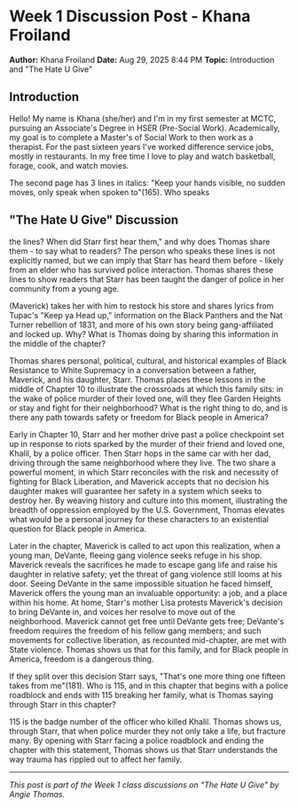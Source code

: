 # Week 1 Discussion Post - Khana Froiland

**Author:** Khana Froiland
**Date:** Aug 29, 2025 8:44 PM
**Topic:** Introduction and "The Hate U Give"

## Introduction

Hello! My name is Khana (she/her) and I'm in my first semester at MCTC, pursuing an Associate's Degree in HSER (Pre-Social Work). Academically, my goal is to complete a Master's of Social Work to then work as a therapist. For the past sixteen years I've worked difference service jobs, mostly in restaurants. In my free time I love to play and watch basketball, forage, cook, and watch movies.

The second page has 3 lines in italics: "Keep your hands visible, no sudden moves, only speak when spoken to"(165). Who speaks

## "The Hate U Give" Discussion

the lines? When did Starr first hear them," and why does Thomas share them - to say what to readers? The person who speaks these lines is not explicitly named, but we can imply that Starr has heard them before - likely from an elder who has survived police interaction. Thomas shares these lines to show readers that Starr has been taught the danger of police in her community from a young age.

(Maverick) takes her with him to restock his store and shares lyrics from Tupac's "Keep ya Head up," information on the Black Panthers and the Nat Turner rebellion of 1831, and more of his own story being gang-affiliated and locked up. Why? What is Thomas doing by sharing this information in the middle of the chapter?

Thomas shares personal, political, cultural, and historical examples of Black Resistance to White Supremacy in a conversation between a father, Maverick, and his daughter, Starr. Thomas places these lessons in the middle of Chapter 10 to illustrate the crossroads at which this family sits: in the wake of police murder of their loved one, will they flee Garden Heights or stay and fight for their neighborhood? What is the right thing to do, and is there any path towards safety or freedom for Black people in America?

Early in Chapter 10, Starr and her mother drive past a police checkpoint set up in response to riots sparked by the murder of their friend and loved one, Khalil, by a police officer. Then Starr hops in the same car with her dad, driving through the same neighborhood where they live. The two share a powerful moment, in which Starr reconciles with the risk and necessity of fighting for Black Liberation, and Maverick accepts that no decision his daughter makes will guarantee her safety in a system which seeks to destroy her. By weaving history and culture into this moment, illustrating the breadth of oppression employed by the U.S. Government, Thomas elevates what would be a personal journey for these characters to an existential question for Black people in America.

Later in the chapter, Maverick is called to act upon this realization, when a young man, DeVante, fleeing gang violence seeks refuge in his shop. Maverick reveals the sacrifices he made to escape gang life and raise his daughter in relative safety; yet the threat of gang violence still looms at his door. Seeing DeVante in the same impossible situation he faced himself, Maverick offers the young man an invaluable opportunity: a job, and a place within his home. At home, Starr's mother Lisa protests Maverick's decision to bring DeVante in, and voices her resolve to move out of the neighborhood. Maverick cannot get free until DeVante gets free; DeVante's freedom requires the freedom of his fellow gang members; and such movements for collective liberation, as recounted mid-chapter, are met with State violence. Thomas shows us that for this family, and for Black people in America, freedom is a dangerous thing.

If they split over this decision Starr says, "That's one more thing one fifteen takes from me"(181). Who is 115, and in this chapter that begins with a police roadblock and ends with 115 breaking her family, what is Thomas saying through Starr in this chapter?

115 is the badge number of the officer who killed Khalil. Thomas shows us, through Starr, that when police murder they not only take a life, but fracture many. By opening with Starr facing a police roadblock and ending the chapter with this statement, Thomas shows us that Starr understands the way trauma has rippled out to affect her family.




---

*This post is part of the Week 1 class discussions on "The Hate U Give" by Angie Thomas.*

